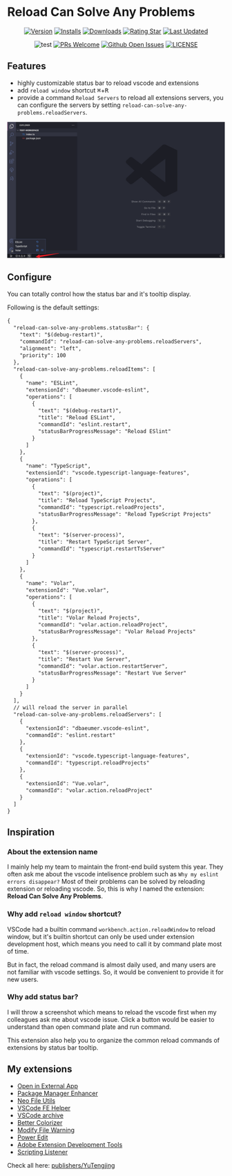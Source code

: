 # Reload Can Solve Any Problems

<div align="center">

[![Version](https://img.shields.io/visual-studio-marketplace/v/YuTengjing.reload-can-solve-any-problems)](https://marketplace.visualstudio.com/items/YuTengjing.reload-can-solve-any-problems/changelog) [![Installs](https://img.shields.io/visual-studio-marketplace/i/YuTengjing.reload-can-solve-any-problems)](https://marketplace.visualstudio.com/items?itemName=YuTengjing.reload-can-solve-any-problems) [![Downloads](https://img.shields.io/visual-studio-marketplace/d/YuTengjing.reload-can-solve-any-problems)](https://marketplace.visualstudio.com/items?itemName=YuTengjing.reload-can-solve-any-problems) [![Rating Star](https://img.shields.io/visual-studio-marketplace/stars/YuTengjing.reload-can-solve-any-problems)](https://marketplace.visualstudio.com/items?itemName=YuTengjing.reload-can-solve-any-problems&ssr=false#review-details) [![Last Updated](https://img.shields.io/visual-studio-marketplace/last-updated/YuTengjing.reload-can-solve-any-problems)](https://github.com/tjx666/reload-can-solve-any-problems)

![test](https://github.com/tjx666/reload-can-solve-any-problems/actions/workflows/test.yml/badge.svg) [![PRs Welcome](https://img.shields.io/badge/PRs-welcome-brightgreen.svg?style=flat)](http://makeapullrequest.com) [![Github Open Issues](https://img.shields.io/github/issues/tjx666/reload-can-solve-any-problems)](https://github.com/tjx666/reload-can-solve-any-problems/issues) [![LICENSE](https://img.shields.io/badge/license-Anti%20996-blue.svg?style=flat-square)](https://github.com/996icu/996.ICU/blob/master/LICENSE)

</div>

## Features

- highly customizable status bar to reload vscode and extensions
- add `reload window` shortcut <kbd>⌘</kbd>+<kbd>R</kbd>
- provide a command `Reload Servers` to reload all extensions servers, you can configure the servers by setting `reload-can-solve-any-problems.reloadServers`.

![usage](https://github.com/tjx666/reload-can-solve-any-problems/blob/main/assets/screenshots/usage.png?raw=true)

## Configure

You can totally control how the status bar and it's tooltip display.

Following is the default settings:

```jsonc
{
  "reload-can-solve-any-problems.statusBar": {
    "text": "$(debug-restart)",
    "commandId": "reload-can-solve-any-problems.reloadServers",
    "alignment": "left",
    "priority": 100
  },
  "reload-can-solve-any-problems.reloadItems": [
    {
      "name": "ESLint",
      "extensionId": "dbaeumer.vscode-eslint",
      "operations": [
        {
          "text": "$(debug-restart)",
          "title": "Reload ESLint",
          "commandId": "eslint.restart",
          "statusBarProgressMessage": "Reload ESlint"
        }
      ]
    },
    {
      "name": "TypeScript",
      "extensionId": "vscode.typescript-language-features",
      "operations": [
        {
          "text": "$(project)",
          "title": "Reload TypeScript Projects",
          "commandId": "typescript.reloadProjects",
          "statusBarProgressMessage": "Reload TypeScript Projects"
        },
        {
          "text": "$(server-process)",
          "title": "Restart TypeScript Server",
          "commandId": "typescript.restartTsServer"
        }
      ]
    },
    {
      "name": "Volar",
      "extensionId": "Vue.volar",
      "operations": [
        {
          "text": "$(project)",
          "title": "Volar Reload Projects",
          "commandId": "volar.action.reloadProject",
          "statusBarProgressMessage": "Volar Reload Projects"
        },
        {
          "text": "$(server-process)",
          "title": "Restart Vue Server",
          "commandId": "volar.action.restartServer",
          "statusBarProgressMessage": "Restart Vue Server"
        }
      ]
    }
  ],
  // will reload the server in parallel
  "reload-can-solve-any-problems.reloadServers": [
    {
      "extensionId": "dbaeumer.vscode-eslint",
      "commandId": "eslint.restart"
    },
    {
      "extensionId": "vscode.typescript-language-features",
      "commandId": "typescript.reloadProjects"
    },
    {
      "extensionId": "Vue.volar",
      "commandId": "volar.action.reloadProject"
    }
  ]
}
```

## Inspiration

### About the extension name

I mainly help my team to maintain the front-end build system this year. They often ask me about the vscode intelisence problem such as `Why my eslint errors disappear?` Most of their problems can be solved by reloading extension or reloading vscode. So, this is why I named the extension: **Reload Can Solve Any Problems**.

### Why add `reload window` shortcut?

VSCode had a builtin command `workbench.action.reloadWindow` to reload window, but it's builtin shortcut can only be used under extension development host, which means you need to call it by command plate most of time.

But in fact, the reload command is almost daily used, and many users are not familiar with vscode settings. So, it would be convenient to provide it for new users.

### Why add status bar?

I will throw a screenshot which means to reload the vscode first when my colleagues ask me about vscode issue. Click a button would be easier to understand than open command plate and run command.

This extension also help you to organize the common reload commands of extensions by status bar tooltip.

## My extensions

- [Open in External App](https://github.com/tjx666/open-in-external-app)
- [Package Manager Enhancer](https://github.com/tjx666/package-manager-enhancer)
- [Neo File Utils](https://github.com/tjx666/vscode-neo-file-utils)
- [VSCode FE Helper](https://github.com/tjx666/vscode-fe-helper)
- [VSCode archive](https://github.com/tjx666/vscode-archive)
- [Better Colorizer](https://github.com/tjx666/better-colorizer/tree/main)
- [Modify File Warning](https://github.com/tjx666/modify-file-warning)
- [Power Edit](https://github.com/tjx666/power-edit)
- [Adobe Extension Development Tools](https://github.com/tjx666/vscode-adobe-extension-devtools)
- [Scripting Listener](https://github.com/tjx666/scripting-listener)

Check all here: [publishers/YuTengjing](https://marketplace.visualstudio.com/publishers/YuTengjing)
